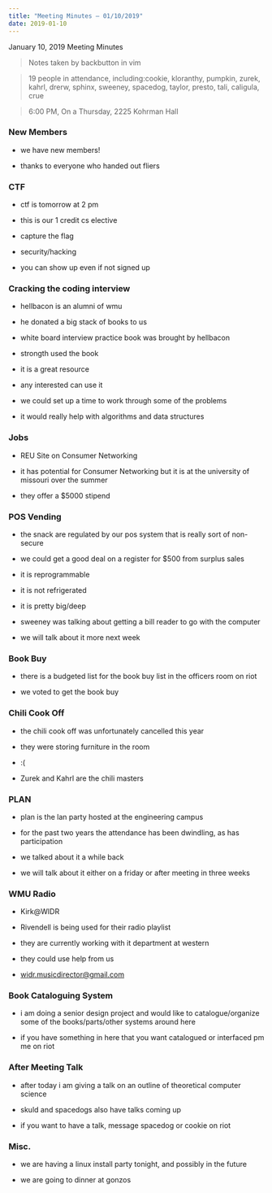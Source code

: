 ```yaml
---
title: "Meeting Minutes – 01/10/2019"
date: 2019-01-10
---
```

January 10, 2019 Meeting Minutes
> Notes taken by backbutton in vim

> 19 people in attendance, including:cookie, kloranthy, pumpkin, zurek, kahrl, drerw, sphinx, sweeney, spacedog, taylor, presto, tali, caligula, crue





> 6:00 PM, On a Thursday, 2225 Kohrman Hall

### New Members

* we have new members!

* thanks to everyone who handed out fliers

### CTF

* ctf is tomorrow at 2 pm

* this is our 1 credit cs elective

* capture the flag

* security/hacking

* you can show up even if not signed up

### Cracking the coding interview

* hellbacon is an alumni of wmu

* he donated a big stack of books to us

* white board interview practice book was brought by hellbacon

* strongth used the book

* it is a great resource

* any interested can use it

* we could set up a time to work through some of the problems

* it would really help with algorithms and data structures

### Jobs

* REU Site on Consumer Networking 

* it has potential for Consumer Networking but it is at the university of missouri over the summer

* they offer a $5000 stipend

### POS Vending

* the snack are regulated by our pos system that is really sort of non-secure

* we could get a good deal on a register for $500 from surplus sales

* it is reprogrammable

* it is not refrigerated

* it is pretty big/deep

* sweeney was talking about getting a bill reader to go with the computer

* we will talk about it more next week

### Book Buy

* there is a budgeted list for the book buy list in the officers room on riot

* we voted to get the book buy

### Chili Cook Off

* the chili cook off was unfortunately cancelled this year

* they were storing furniture in the room

* :(

* Zurek and Kahrl are the chili masters

### PLAN

* plan is the lan party hosted at the engineering campus

* for the past two years the attendance has been dwindling, as has participation

* we talked about it a while back

* we will talk about it either on a friday or after meeting in three weeks

### WMU Radio

* Kirk@WIDR

* Rivendell is being used for their radio playlist

* they are currently working with it department at western

* they could use help from us

* widr.musicdirector@gmail.com

### Book Cataloguing System

* i am doing a senior design project and would like to catalogue/organize some of the books/parts/other systems around here

* if you have something in here that you want catalogued or interfaced pm me on riot

### After Meeting Talk

* after today i am giving a talk on an outline of theoretical computer science

* skuld and spacedogs also have talks coming up

* if you want to have a talk, message spacedog or cookie on riot

### Misc.

* we are having a linux install party tonight, and possibly in the future

* we are going to dinner at gonzos
